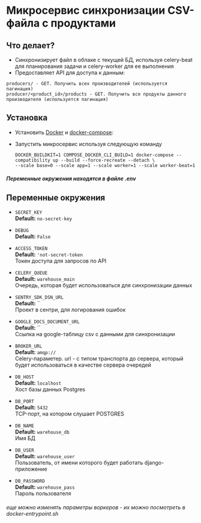 # Микросервис синхронизации CSV-файла с продуктами

## Что делает?
* Синхронизирует файл в облаке с текущей БД, используя celery-beat для планирования задачи и celery-worker для
ее выполнения
* Предоставляет API для доступа к данным:
```
producers/ - GET. Получить всех производителей (используется пагинация)
producer/<product_id>/products - GET. Получить все продукты данного производителя (используется пагинация) 
```

## Установка

* Установить [Docker](https://docs.docker.com/engine/install/ubuntu/) и 
[docker-compose](https://docs.docker.com/compose/install/):

* Запустить микросервис используя следующую команду

  ```shell
  DOCKER_BUILDKIT=1 COMPOSE_DOCKER_CLI_BUILD=1 docker-compose --compatibility up --build --force-recreate --detach \
  --scale base=0 --scale app=1 --scale worker=1 --scale worker-beat=1
  ```
##### Переменные окружения находятся в файле .env

Переменные окружения
--------------

* `SECRET_KEY`  
  **Default:** `no-secret-key`    
  
* `DEBUG`  
  **Default:** `False`  
    
* `ACCESS_TOKEN`  
  **Default:** `'not-secret-token`  
  Токен доступа для запросов по API
  
* `CELERY_QUEUE`  
  **Default:** `warehouse_main`  
  Очередь, которая будет использоваться для синхронизации данных
  
* `SENTRY_SDK_DSN_URL`  
  **Default:** ``  
  Проект в сентри, для логирования ошибок

* `GOOGLE_DOCS_DOCUMENT_URL`  
  **Default:** ``  
  Ссылка на google-таблицу csv с данными для синхронизации

* `BROKER_URL`  
  **Default:** `amqp://`  
  Celery-параметер. url - с типом транспорта до сервера, который будет использоваться в качестве сервера очередей

* `DB_HOST`  
  **Default:** `localhost`  
  Хост базы данных Postgres

* `DB_PORT`  
  **Default:** `5432`  
  TCP-порт, на котором слушает POSTGRES

* `DB_NAME`  
  **Default:** `warehouse_db`  
  Имя БД
  
* `DB_USER`  
  **Default:** `warehouse_user`  
  Пользователь, от имени которого будет работать django-приложение

* `DB_PASSWORD`  
  **Default:** `warehouse_pass`  
  Пароль пользователя
 
###### еще можно изменять параметры воркеров - их можно посмотреть в docker-entrypoint.sh
